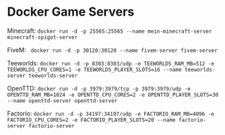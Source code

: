 # Docker Game Servers
Minecraft: ```docker run -d -p 25565:25565 --name mein-minecraft-server minecraft-spigot-server ``` 

FiveM: ``` docker run -d -p 30120:30120 --name fivem-server fivem-server```

Teeworlds: ```docker run -d -p 8303:8303/udp -e TEEWORLDS_RAM_MB=512 -e TEEWORLDS_CPU_CORES=1 -e TEEWORLDS_PLAYER_SLOTS=16 --name teeworlds-server teeworlds-server ```

OpenTTD: ```docker run -d -p 3979:3979/tcp -p 3979:3979/udp -e OPENTTD_RAM_MB=1024 -e OPENTTD_CPU_CORES=2 -e OPENTTD_PLAYER_SLOTS=30 --name openttd-server openttd-server ```

Factorio: ```docker run -d -p 34197:34197/udp -e FACTORIO_RAM_MB=4096 -e FACTORIO_CPU_CORES=2 -e FACTORIO_PLAYER_SLOTS=20 --name factorio-server factorio-server ```
